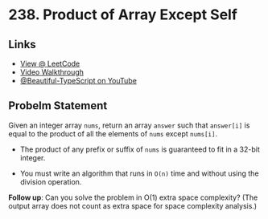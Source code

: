 # 238. Product of Array Except Self

## Links

* [View @ LeetCode](https://leetcode.com/problems/product-of-array-except-self/)
* [Video Walkthrough](https://youtu.be/4atVnOii828)
* [@Beautiful-TypeScript on YouTube](https://www.youtube.com/@BeautifulTypeScript)

## Probelm Statement

Given an integer array `nums`, return an array `answer` such that `answer[i]` is equal to the product of all the elements of `nums` except `nums[i]`.

* The product of any prefix or suffix of `nums` is guaranteed to fit in a 32-bit integer.

* You must write an algorithm that runs in `O(n)` time and without using the division operation.

**Follow up**: Can you solve the problem in O(1) extra space complexity? (The output array does not count as extra space for space complexity analysis.)
